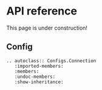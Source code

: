 # API reference

This page is under construction!

## Config

```{eval-rst}
.. autoclass:: Configs.Connection
   :imported-members:
   :members:
   :undoc-members:
   :show-inheritance:
```



